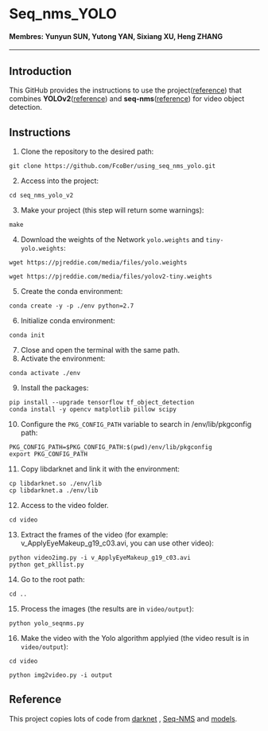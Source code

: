 # Seq_nms_YOLO

#### Membres: Yunyun SUN, Yutong YAN, Sixiang XU, Heng ZHANG

---

## Introduction


This GitHub provides the instructions to use the project([reference](https://github.com/melodiepupu/seq_nms_yolo.git)) that combines **YOLOv2**([reference](https://arxiv.org/abs/1506.02640)) and **seq-nms**([reference](https://arxiv.org/abs/1602.08465)) for video object detection.

## Instructions

1. Clone the repository to the desired path:
```
git clone https://github.com/FcoBer/using_seq_nms_yolo.git
```
2. Access into the project: 
```
cd seq_nms_yolo_v2
```
3. Make your project (this step will return some warnings):
```
make  
```
4. Download the weights of the Network `yolo.weights` and `tiny-yolo.weights`:
```
wget https://pjreddie.com/media/files/yolo.weights
```
```
wget https://pjreddie.com/media/files/yolov2-tiny.weights
```
5. Create the conda environment: 
```
conda create -y -p ./env python=2.7
```
6. Initialize conda environment:
```
conda init
```
7. Close and open the terminal with the same path.
8. Activate the environment:
```
conda activate ./env
```
9. Install the packages:
```
pip install --upgrade tensorflow tf_object_detection
conda install -y opencv matplotlib pillow scipy
```
10. Configure the `PKG_CONFIG_PATH` variable to search in /env/lib/pkgconfig path:
```
PKG_CONFIG_PATH=$PKG_CONFIG_PATH:$(pwd)/env/lib/pkgconfig
export PKG_CONFIG_PATH
```
11. Copy libdarknet and link it with the environment:
```
cp libdarknet.so ./env/lib
cp libdarknet.a ./env/lib
```

12. Access to the video folder.
```
cd video
```

13. Extract the frames of the video (for example: v_ApplyEyeMakeup_g19_c03.avi, you can use other video):
```
python video2img.py -i v_ApplyEyeMakeup_g19_c03.avi
python get_pkllist.py
```

14. Go to the root path:
```
cd ..
```
15. Process the images (the results are in `video/output`):
```
python yolo_seqnms.py
```
16. Make the video with the Yolo algorithm applyied (the video result is in `video/output`):
```
cd video
```
```
python img2video.py -i output
```
## Reference

This project copies lots of code from [darknet](https://github.com/pjreddie/darknet) , [Seq-NMS](https://github.com/lrghust/Seq-NMS) and  [models](https://github.com/tensorflow/models).

